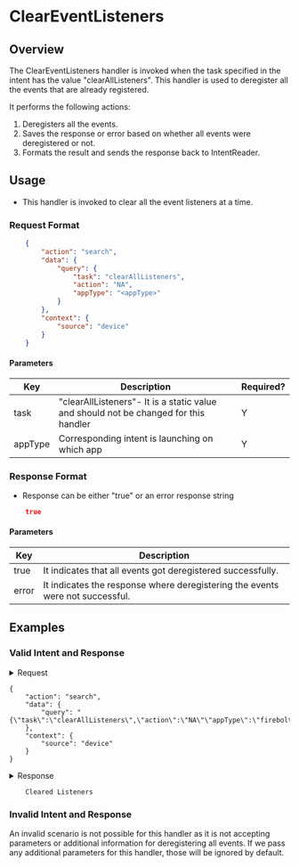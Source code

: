 # ClearEventListeners

## Overview

The ClearEventListeners handler is invoked when the task specified in the intent has the value "clearAllListeners". This handler is used to deregister all the events that are already registered.

It performs the following actions:
1. Deregisters all the events.
2. Saves the response or error based on whether all events were deregistered or not.
3. Formats the result and sends the response back to IntentReader.

## Usage
* This handler is invoked to clear all the event listeners at a time.
### Request Format

```json
    {
        "action": "search",
        "data": {
            "query": {
                "task": "clearAllListeners",
                "action": "NA",
                "appType": "<appType>"
            }
        },
        "context": {
            "source": "device"
        }
    }
```

#### Parameters

| Key                     | Description                                                                             | Required?   |
| ----------------------- | --------------------------------------------------------------------------------------- | ----------- |
| task                    | "clearAllListeners"- It is a static value and should not be changed for this handler    | Y           |
| appType                 | Corresponding intent is launching on which app                                          | Y           |

### Response Format
* Response can be either "true" or an error response string

```json
    true
```
#### Parameters

| Key                         | Description                                                                                                                                    |
| --------------------------- | ---------------------------------------------------------------------------------------------------------------------------------------------- |
| true                        | It indicates that all events got deregistered successfully.                                                                                    |
| error                       | It indicates the response where deregistering the events were not successful.                                                                  |

## Examples

### Valid Intent and Response

<details>
    <summary> Request </summary>
</details>

    {
        "action": "search",
        "data": {
            "query": "{\"task\":\"clearAllListeners\",\"action\":\"NA\"\"appType\":\"firebolt\"}"
        },
        "context": {
            "source": "device"
        }
    }

<details>
    <summary> Response </summary>
</details>

        Cleared Listeners

### Invalid Intent and Response

An invalid scenario is not possible for this handler as it is not accepting parameters or additional information for deregistering all events.
If we pass any additional parameters for this handler, those will be ignored by default.